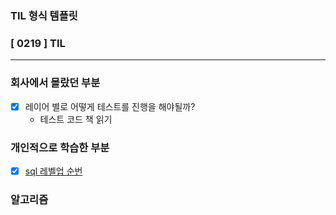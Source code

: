 ### TIL 형식 템플릿

### [ 0219 ] TIL

---

### 회사에서 몰랐던 부분

- [x] 레이어 별로 어떻게 테스트를 진행을 해야될까?
  - 테스트 코드 책 읽기


### 개인적으로 학습한 부분

- [x] [sql 레벨업 순번](/0.%20TIL/books/SQL%20레벨업/레코드에순번붙이기.md)


### 알고리즘

